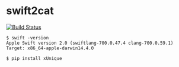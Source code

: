 swift2cat
=========

[![Build Status](https://api.travis-ci.org/wookay/swift2cat.svg?branch=master)](https://travis-ci.org/wookay/swift2cat)


```shell
$ swift -version
Apple Swift version 2.0 (swiftlang-700.0.47.4 clang-700.0.59.1)
Target: x86_64-apple-darwin14.4.0

$ pip install xUnique
```
